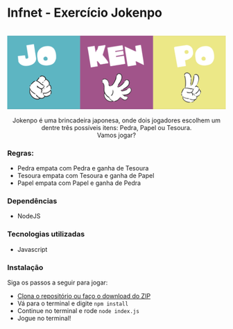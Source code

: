 # Infnet - Exercício Jokenpo

<br />
<div align="center">
  <!-- <a href="https://infnet-lisboa-entregas.vercel.app/"> -->
    <img src="images/jokenpo.png" alt="Jokenpo" />
  </a>

Jokenpo é uma brincadeira japonesa, onde dois jogadores escolhem um dentre três possíveis itens: Pedra, Papel ou Tesoura. 
<br />
Vamos jogar?
</div>

### Regras:

- Pedra empata com Pedra e ganha de Tesoura
- Tesoura empata com Tesoura e ganha de Papel
- Papel empata com Papel e ganha de Pedra

### Dependências

- NodeJS

###  Tecnologias utilizadas

- Javascript
### Instalação

Siga os passos a seguir para jogar:

- [Clona o repositório ou faço o download do ZIP](https://github.com/msHoffmann/infnet-jokenpo)
- Vá para o terminal e digite `npm install`
- Continue no terminal e rode `node index.js`
- Jogue no terminal!
